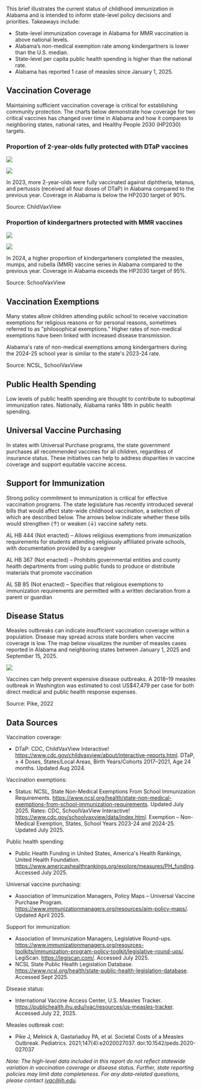 This brief illustrates the current status of childhood immunization in Alabama and is intended to inform state-level policy decisions and priorities. Takeaways include:

- State-level immunization coverage in Alabama for MMR vaccination is above national levels.
- Alabama’s non-medical exemption rate among kindergartners is lower than the U.S. median.
- State-level per capita public health spending is higher than the national rate.
- Alabama has reported 1 case of measles since January 1, 2025.

## Vaccination Coverage

Maintaining sufficient vaccination coverage is critical for establishing community protection. The charts below demonstrate how coverage for two critical vaccines has changed over time in Alabama and how it compares to neighboring states, national rates, and Healthy People 2030 (HP2030) targets.

### Proportion of 2-year-olds fully protected with DTaP vaccines

![](dtap-over-time.svg)

![](dtap-comparison.svg)

In 2023, more 2-year-olds were fully vaccinated against diphtheria, tetanus, and pertussis (received all four doses of DTaP) in Alabama compared to the previous year. Coverage in Alabama is below the HP2030 target of 90%.

Source: ChildVaxView

### Proportion of kindergartners protected with MMR vaccines

![](mmr-over-time.svg)

![](mmr-comparison.svg)

In 2024, a higher proportion of kindergarteners completed the measles, mumps, and rubella (MMR) vaccine series in Alabama compared to the previous year. Coverage in Alabama exceeds the HP2030 target of 95%.

Source: SchoolVaxView

## Vaccination Exemptions

Many states allow children attending public school to receive vaccination exemptions for religious reasons or for personal reasons, sometimes referred to as "philosophical exemptions." Higher rates of non-medical exemptions have been linked with increased disease transmission.

Alabama's rate of non-medical exemptions among kindergartners during the 2024-25 school year is similar to the state's 2023-24 rate.

Source: NCSL, SchoolVaxView

## Public Health Spending

Low levels of public health spending are thought to contribute to
suboptimal immunization rates. Nationally, Alabama ranks 18th in
public health spending.

## Universal Vaccine Purchasing

In states with Universal Purchase programs, the state government
purchases all recommended vaccines for all children, regardless of
insurance status. These initiatives can help to address disparities in
vaccine coverage and support equitable vaccine access.

## Support for Immunization

Strong policy commitment to immunization is critical for effective vaccination programs. The state legislature has recently introduced several bills that would affect state-wide childhood vaccination, a selection of which are described below. The arrows below indicate whether these bills would strengthen (↑) or weaken (↓) vaccine safety nets.

AL HB 444 (Not enacted) – Allows religious exemptions from immunization requirements for students attending religiously affiliated private schools, with documentation provided by a caregiver

AL HB 367 (Not enacted) – Prohibits governmental entities and county health departments from using public funds to produce or distribute materials that promote vaccination

AL SB 85 (Not enacted) – Specifies that religious exemptions to immunization requirements are permitted with a written declaration from a parent or guardian

## Disease Status

Measles outbreaks can indicate insufficient vaccination coverage within a population. Disease may spread across state borders when vaccine coverage is low. The map below visualizes the number of measles cases reported in Alabama and neighboring states between January 1, 2025 and September 15, 2025.

![](measles-map.svg)

Vaccines can help prevent expensive disease outbreaks. A 2018–19 measles outbreak in Washington was estimated to cost US$47,479 per case for both direct medical and public health response expenses.

Source: Pike, 2022

## Data Sources

Vaccination coverage:

- DTaP: CDC, ChildVaxView Interactive! https://www.cdc.gov/childvaxview/about/interactive-reports.html. DTaP, ≥ 4 Doses, States/Local Areas, Birth Years/Cohorts 2017–2021, Age 24 months. Updated Aug 2024. 

Vaccination exemptions:

- Status: NCSL, State Non-Medical Exemptions From School Immunization Requirements. https://www.ncsl.org/health/state-non-medical-exemptions-from-school-immunization-requirements. Updated July 2025.
Rates: CDC, SchoolVaxView Interactive! https://www.cdc.gov/schoolvaxview/data/index.html. Exemption – Non-Medical Exemption, States, School Years 2023-24 and 2024-25. Updated July 2025.

Public health spending:

- Public Health Funding in United States, America's Health Rankings, United Health Foundation. https://www.americashealthrankings.org/explore/measures/PH_funding. Accessed July 2025.

Universal vaccine purchasing:

- Association of Immunization Managers, Policy Maps – Universal Vaccine Purchase Program. https://www.immunizationmanagers.org/resources/aim-policy-maps/. Updated April 2025.

Support for immunization:

- Association of Immunization Managers, Legislative Round-ups. https://www.immunizationmanagers.org/resources-toolkits/immunization-program-policy-toolkit/legislative-round-ups/. 
LegiScan. https://legiscan.com/. Accessed July 2025.
- NCSL State Public Health Legislation Database. https://www.ncsl.org/health/state-public-health-legislation-database. Accessed Sept 2025.

Disease status:

- International Vaccine Access Center, U.S. Measles Tracker. https://publichealth.jhu.edu/ivac/resources/us-measles-tracker. Accessed July 22, 2025.

Measles outbreak cost:

- Pike J, Melnick A, Gastañaduy PA, et al. Societal Costs of a Measles Outbreak. Pediatrics. 2021;147(4):e2020027037. doi:10.1542/peds.2020-027037

*Note: The high-level data included in this report do not reflect statewide variation in vaccination coverage or disease status. Further, state reporting policies may limit data completeness. For any data-related questions, please contact ivac@jh.edu.*
